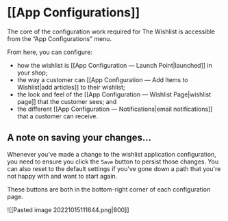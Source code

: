# [[App Configurations]]

The core of the configuration work required for The Wishlist is accessible from the “App Configurations” menu.

From here, you can configure:
- how the wishlist is [[App Configuration — Launch Point|launched]] in your shop;
- the way a customer can [[App Configuration — Add Items to Wishlist|add articles]] to their wishlist;
- the look and feel of the [[App Configuration — Wishlist Page|wishlist page]] that the customer sees; and
- the different [[App Configuration — Notifications|email notifications]] that a customer can receive.

## A note on saving your changes…

Whenever you've made a change to the wishlist application configuration, you need to ensure you click the `Save` button to persist those changes. You can also reset to the default settings if you've gone down a path that you're not happy with and want to start again.

These buttons are both in the bottom-right corner of each configuration page.

![[Pasted image 20221015111644.png|800]]
